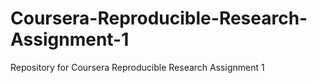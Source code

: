 # Coursera-Reproducible-Research-Assignment-1
Repository for Coursera Reproducible Research Assignment 1
